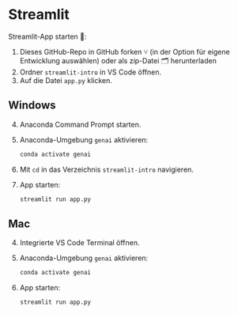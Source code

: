 # Streamlit

Streamlit-App starten 🚀:

1. Dieses GitHub-Repo in GitHub forken ⑂ (in der Option für eigene Entwicklung auswählen) oder als zip-Datei 🗂️ herunterladen
2. Ordner `streamlit-intro` in VS Code öffnen.
3. Auf die Datei `app.py` klicken.


## Windows

4. Anaconda Command Prompt starten.
5. Anaconda-Umgebung `genai` aktivieren:

   ```bash
   conda activate genai
   ```

6. Mit `cd` in das Verzeichnis `streamlit-intro` navigieren.
7. App starten:

   ```bash
   streamlit run app.py
   ```

## Mac

4. Integrierte VS Code Terminal öffnen.
5. Anaconda-Umgebung `genai` aktivieren:

   ```bash
   conda activate genai
   ```

6. App starten:

   ```bash
   streamlit run app.py
   ```
